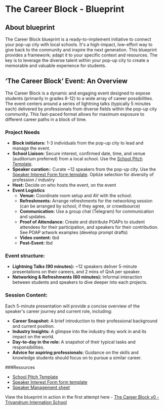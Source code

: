 # The Career Block - Blueprint

## About blueprint
The Career Block blueprint is a ready-to-implement initiative to connect your pop-up city with local schools. It's a high-impact, low-effort way to give back to the community and inspire the next generation. This blueprint provides a framework; adapt it to your specific context and resources. The key is to leverage the diverse talent within your pop-up city to create a memorable and valuable experience for students.

## ‘The Career Block’ Event: An Overview
The Career Block is a dynamic and engaging event designed to expose students (primarily in grades 8-12) to a wide array of career possibilities. The event centers around a series of lightning talks (typically 5 minutes each) delivered by professionals from diverse fields within the pop-up city community. This fast-paced format allows for maximum exposure to different career paths in a block of time.


### Project Needs
-   **Block initiators:** 1-3 individuals from the pop-up city to lead and manage the event.
-   **School Liaison:** Secure interest, confirmed date, time, and venue (auditorium preferred) from a local school. Use the [School Pitch Template](https://docs.google.com/document/d/1AtpOXAB3GjzfMCFYuMFqyguFEnSBvKIZJEJds4m8V0U/edit?usp=sharing).
-   **Speaker curation:**: Curate ~12 speakers from the pop-up city. Use the [Speaker Interest Form form template](https://docs.google.com/forms/d/1180Av4olAU7KJco1NMN4hED5VfPYXuA6sw0AinuOHVs/edit). Optize selection for diversity of profession / industry
-   **Host:** Decide on who hosts the event, on the event
-   **Event Logistics**
	-   **Venue:** Coordinate room setup and AV with the school.
	-   **Refreshments:** Arrange refreshments for the networking session (can be arranged by school, if they agree, or crowdsource)
	-   **Communication:** Use a group chat (Telegram) for communication and updates.
    -   **Proof of Attendance:** Create and distribute POAPs to student attendees for their participation, and speakers for their contribution. See POAP artwork examples (develop prompt drafts)
    -   **Video content:** tbd
    -   **Post-Event:** tbd
    

### Event structure:

-   **Lightning Talks (90 minutes):** ~12 speakers deliver 5-minute presentations on their careers, and 2 mins of QnA per speaker.
-   **Networking & Refreshments (60 minutes):** Informal interaction between students and speakers to dive deeper into each projects.
    

### Session Content:
Each 5-minute presentation will provide a concise overview of the speaker's career journey and current role, including:
-   **Career Snapshot:** A brief introduction to their professional background and current position.
-   **Industry Insights:** A glimpse into the industry they work in and its impact on the world.
-   **Day-to-day in the role:** A snapshot of their typical tasks and responsibilities.
-   **Advice for aspiring professionals:** Guidance on the skills and knowledge students should focus on to pursue a similar career.

###Resources
- [School Pitch Template](https://docs.google.com/document/d/1AtpOXAB3GjzfMCFYuMFqyguFEnSBvKIZJEJds4m8V0U/edit?usp=sharing)
- [Speaker Interest Form form template](https://docs.google.com/forms/d/1180Av4olAU7KJco1NMN4hED5VfPYXuA6sw0AinuOHVs/edit)
- [Speaker Management sheet](https://docs.google.com/spreadsheets/d/1wLyNVHQS9t_ANhuj9MU5IyEC5mTS0CCNaTlQn24PJXM/edit?usp=sharing)

View the blueprint in action in the first attempt here - [The Career Block v0 - Trivandrum Internation School](https://github.com/orgs/ZuGrama/projects/1/views/1?pane=issue&itemId=97903348&issue=ZuGrama%7Cpublicgoods%7C5)
